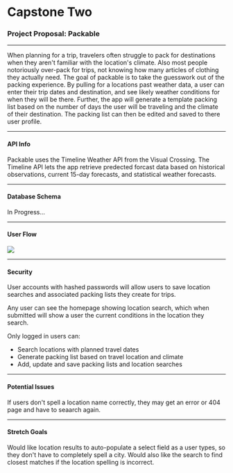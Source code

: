 # Capstone Two

### **Project Proposal:** Packable

------

When planning for a trip, travelers often struggle to pack for destinations when they aren't familiar with the location's climate. Also most people  notoriously over-pack for trips, not knowing how many articles of clothing they actually need. The goal of packable is to take the guesswork out of the packing experience. By pulling for a locations past weather data, a user can enter their trip dates and destination, and see likely weather conditions for when they will be there. Further, the app will generate a template packing list based on the number of days the user will be traveling and the climate of their destination. The packing list can then be edited and saved to there user profile. 

------

#### API Info

Packable uses the Timeline Weather API from the Visual Crossing. The Timeline API lets the app retrieve predected forcast data based on historical observations, current 15-day forecasts, and statistical weather forecasts. 

------

#### Database Schema

In Progress...

------

#### User Flow

![](/Users/sashahome/Dropbox/Sasha/SpringBoard/Capstone-2-proposal/user-flow.jpeg)

------

#### Security

User accounts with hashed passwords will allow users to save location searches and associated packing lists they create for trips. 

Any user can see the homepage showing location search, which when submitted will show a user the current conditions in the location they search.

Only logged in users can:

* Search locations with planned travel dates
* Generate packing list based on travel location and climate
* Add, update and save packing lists and location searches

------

#### Potential Issues

If users don't spell a location name correctly, they may get an error or 404 page and have to seaarch again. 

------

#### Stretch Goals

Would like location results to auto-populate a select field as a user types, so they don't have to completely spell a city. Would also like the search to find closest matches if the location spelling is incorrect.